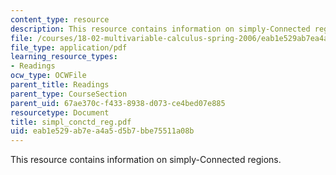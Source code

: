 ```yaml
---
content_type: resource
description: This resource contains information on simply-Connected regions.
file: /courses/18-02-multivariable-calculus-spring-2006/eab1e529ab7ea4a5d5b7bbe75511a08b_simpl_conctd_reg.pdf
file_type: application/pdf
learning_resource_types:
- Readings
ocw_type: OCWFile
parent_title: Readings
parent_type: CourseSection
parent_uid: 67ae370c-f433-8938-d073-ce4bed07e885
resourcetype: Document
title: simpl_conctd_reg.pdf
uid: eab1e529-ab7e-a4a5-d5b7-bbe75511a08b
---
```

This resource contains information on simply-Connected regions.

